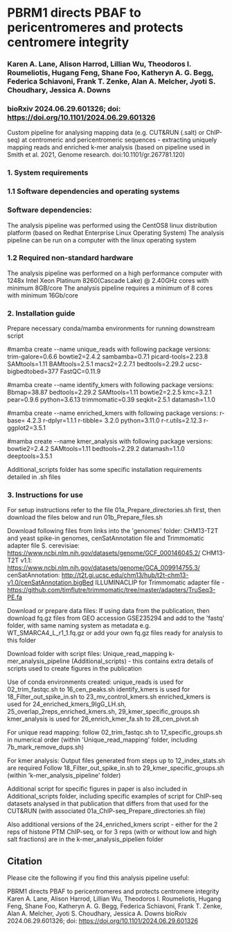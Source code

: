 
# PBRM1 directs PBAF to pericentromeres and protects centromere integrity

### Karen A. Lane, Alison Harrod, Lillian Wu, Theodoros I. Roumeliotis, Hugang Feng, Shane Foo, Katheryn A. G. Begg, Federica Schiavoni, Frank T. Zenke, Alan A. Melcher, Jyoti S. Choudhary, Jessica A. Downs
### bioRxiv 2024.06.29.601326; doi: https://doi.org/10.1101/2024.06.29.601326

Custom pipeline for analysing mapping data (e.g. CUT&RUN (.salt) or ChIP-seq) at centromeric and pericentromeric sequences - extracting uniquely mapping reads and enriched k-mer analysis 
(based on pipeline used in Smith et al. 2021, Genome research. doi:10.1101/gr.267781.120)

### 1. System requirements 

### 1.1 Software dependencies and operating systems 

### Software dependencies: 

The analysis pipeline was performed using the CentOS8 linux distribution platform (based on Redhat Enterprise Linux Operating System)
The analysis pipeline can be run on a computer with the linux operating system


### 1.2 Required non-standard hardware 

The analysis pipeline was performed on a high performance computer with 1248x Intel Xeon Platinum 8260(Cascade Lake) @ 2.40GHz cores with minimum 8GB/core
The analysis pipeline requires a minimum of 8 cores with minimum 16Gb/core 


### 2. Installation guide

Prepare necessary conda/mamba environments for running downstream script

#mamba create --name unique_reads
with following package versions: trim-galore=0.6.6 bowtie2=2.4.2 sambamba=0.7.1 picard-tools=2.23.8 SAMtools=1.11 BAMtools=2.5.1 macs2=2.2.7.1 bedtools=2.29.2 ucsc-bigbedtobed=377 FastQC=0.11.9 

#mamba create --name identify_kmers
with following package versions: Bbmap=38.87 bedtools=2.29.2 SAMtools=1.11 bowtie2=2.2.5 kmc=3.2.1 pear=0.9.6 python=3.6.13 trimmomatic=0.39 seqkit=2.5.1 datamash=1.1.0

#mamba create --name enriched_kmers
with following package versions: r-base= 4.2.3  r-dplyr=1.1.1 r-tibble= 3.2.0 python=3.11.0 r-r.utils=2.12.3 r-ggplot2=3.5.1

#mamba create --name kmer_analysis
with following package versions: bowtie2=2.4.2 SAMtools=1.11 bedtools=2.29.2 datamash=1.1.0 deeptools=3.5.1

Additional_scripts folder has some specific installation requirements detailed in .sh files

### 3. Instructions for use 

For setup instructions refer to the file 01a_Prepare_directories.sh first, then download the files below and run 01b_Prepare_files.sh

Download following files from links into the 'genomes' folder:
CHM13-T2T and yeast spike-in genomes, cenSatAnnotation file and Trimmomatic adapter file
S. cerevisiae: https://www.ncbi.nlm.nih.gov/datasets/genome/GCF_000146045.2/
CHM13-T2T v1.1: https://www.ncbi.nlm.nih.gov/datasets/genome/GCA_009914755.3/
cenSatAnnotation: http://t2t.gi.ucsc.edu/chm13/hub/t2t-chm13-v1.0/cenSatAnnotation.bigBed
ILLUMINACLIP for Trimmomatic adapter file - https://github.com/timflutre/trimmomatic/tree/master/adapters/TruSeq3-PE.fa

Download or prepare data files:
If using data from the publication, then download fq.gz files from GEO accession GSE235294 and add to the 'fastq' folder, with same naming system as metadata
e.g. WT_SMARCA4_L_r1_1.fq.gz
or add your own fq.gz files ready for analysis to this folder

Download folder with script files:
Unique_read_mapping 
k-mer_analysis_pipeline
(Additional_scripts) - this contains extra details of scripts used to create figures in the publication

Use of conda environments created:
unique_reads is used for 02_trim_fastqc.sh to 16_cen_peaks.sh
identify_kmers is used for 18_Filter_out_spike_in.sh to 23_mv_control_kmers.sh
enriched_kmers is used for 24_enriched_kmers_9IgG_LH.sh, 25_overlap_2reps_enriched_kmers.sh, 29_kmer_specific_groups.sh
kmer_analysis is used for 26_enrich_kmer_fa.sh to 28_cen_pivot.sh
 
For unique read mapping:
follow 02_trim_fastqc.sh to 17_specific_groups.sh in numerical order 
(within 'Unique_read_mapping' folder, including 7b_mark_remove_dups.sh)

For kmer analysis: 
Output files generated from steps up to 12_index_stats.sh are required
Follow 18_Filter_out_spike_in.sh to 29_kmer_specific_groups.sh (within 'k-mer_analysis_pipeline' folder)

Additional script for specific figures in paper is also included in Additional_scripts folder, including specific examples of script for ChIP-seq datasets analysed in that publication that differs from that used for the CUT&RUN (with associated 01a_ChIP-seq_Prepare_directories.sh file)

Also additional versions of the 24_enriched_kmers script - either for the 2 reps of histone PTM ChIP-seq, or for 3 reps (with or without low and high salt fractions) are in the k-mer_analysis_pipelien folder

## Citation

Please cite the following if you find this analysis pipeline useful:

PBRM1 directs PBAF to pericentromeres and protects centromere integrity
Karen A. Lane, Alison Harrod, Lillian Wu, Theodoros I. Roumeliotis, Hugang Feng, Shane Foo, Katheryn A. G. Begg, Federica Schiavoni, Frank T. Zenke, Alan A. Melcher, Jyoti S. Choudhary, Jessica A. Downs
bioRxiv 2024.06.29.601326; doi: https://doi.org/10.1101/2024.06.29.601326
